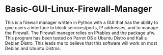 # Basic-GUI-Linux-Firewall-Manager
 This is a firewall manager written in Python with a GUI that has the ability to give users a interface to block services/ports, IP addresses, and to manage the Firewall. The Firewall manager relies on IPtables and the package ufw. This program has been tested on Parrot OS a Ubuntu Distro and Kali a Debian Distro. This leads me to believe that this software will work on most Debian and Ubuntu Distros.
